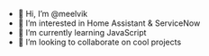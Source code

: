 - 👋 Hi, I’m @meelvik
- 👀 I’m interested in Home Assistant & ServiceNow
- 🌱 I’m currently learning JavaScript
- 💞️ I’m looking to collaborate on cool projects

<!---
meelvik/meelvik is a ✨ special ✨ repository because its `README.md` (this file) appears on your GitHub profile.
You can click the Preview link to take a look at your changes.
--->
